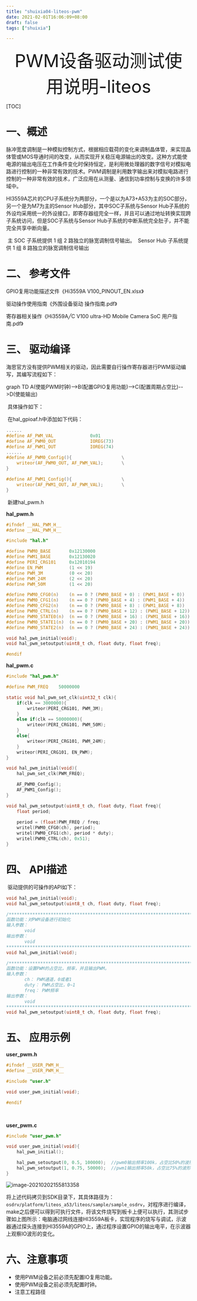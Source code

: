 ```yaml
---
title: "shuixia04-liteos-pwm"
date: 2021-02-01T16:06:09+08:00
draft: false
tags: ["shuixia"]

---
```




<div align = "center" style="font-size:48px">PWM设备驱动测试使用说明-liteos</div>

[TOC]

# 一、概述

​		脉冲宽度调制是一种模拟控制方式，根据相应载荷的变化来调制晶体管，来实现晶体管或MOS导通时间的改变，从而实现开关稳压电源输出的改变。这种方式能使电源的输出电压在工作条件变化时保持恒定，是利用微处理器的数字信号对模拟电路进行控制的一种非常有效的技术。PWM调制是利用数字输出来对模拟电路进行控制的一种非常有效的技术，广泛应用在从测量、通信到功率控制与变换的许多领域中。

​		HI3559A芯片的CPU子系统分为两部分，一个是以为A73+A53为主的SOC部分，另一个是为M7为主的Sensor Hub部分，其中SOC子系统与Sensor Hub子系统的外设均采用统一的外设接口，即寄存器组完全一样，并且可以通过地址转换实现跨子系统访问，但是SOC子系统与Sensor Hub子系统的中断系统完全肚子，并不能完全共享中断向量。

​		主 SOC 子系统提供 1 组 2 路独立的脉宽调制信号输出。
​		Sensor Hub 子系统提供 1 组 8 路独立的脉宽调制信号输出



# 二、 参考文件

GPIO复用功能描述文件《Hi3559A V100_PINOUT_EN.xlsx》

驱动操作使用指南《外围设备驱动 操作指南.pdf》

寄存器相关操作《Hi3559A╱C V100 ultra-HD Mobile Camera SoC 用户指南.pdf》



# 三、 驱动编译

​		海思官方没有提供PWM相关的驱动，因此需要自行操作寄存器进行PWM驱动编写，其编写流程如下：

<div class="mermaid">
graph TD
A(使能PWM时钟)-->B(配置GPIO复用功能)-->C(配置周期占空比)-->D(使能输出)
</div>

​		具体操作如下：

​		在hal_gpioaf.h中添加如下代码：

```c
......
#define AF_PWM_VAL              0x01
#define AF_PWM0_OUT             IOREG(73)
#define AF_PWM1_OUT             IOREG(74)
......
#define AF_PWM0_Config(){                   \
    writeor(AF_PWM0_OUT, AF_PWM_VAL);       \
}

#define AF_PWM1_Config(){                   \
    writeor(AF_PWM1_OUT, AF_PWM_VAL);       \
}    
```

​		新建hal_pwm.h

**hal_pwm.h**

```c
#ifndef __HAL_PWM_H__
#define __HAL_PWM_H__

#include "hal.h"

#define PWM0_BASE       0x12130000    
#define PWM1_BASE       0x12130020 
#define PERI_CRG101     0x12010194
#define EN_PWM          (1 << 19)
#define PWM_3M          (0 << 20)
#define PWM_24M         (2 << 20)
#define PWM_50M         (1 << 20)

#define PWM0_CFG0(n)    (n == 0 ? (PWM0_BASE + 0) : (PWM1_BASE + 0))
#define PWM0_CFG1(n)    (n == 0 ? (PWM0_BASE + 4) : (PWM1_BASE + 4))
#define PWM0_CFG2(n)    (n == 0 ? (PWM0_BASE + 8) : (PWM1_BASE + 8))
#define PWM0_CTRL(n)    (n == 0 ? (PWM0_BASE + 12) : (PWM1_BASE + 12))
#define PWM0_STATE0(n)  (n == 0 ? (PWM0_BASE + 16) : (PWM1_BASE + 16))
#define PWM0_STATE1(n)  (n == 0 ? (PWM0_BASE + 20) : (PWM1_BASE + 20))
#define PWM0_STATE2(n)  (n == 0 ? (PWM0_BASE + 24) : (PWM1_BASE + 24))

void hal_pwm_initial(void);
void hal_pwm_setoutput(uint8_t ch, float duty, float freq);

#endif
```

**hal_pwm.c**

```c
#include "hal_pwm.h"

#define PWM_FREQ    50000000

static void hal_pwm_set_clk(uint32_t clk){
    if(clk == 3000000){
        writeor(PERI_CRG101, PWM_3M);
    }
    else if(clk == 50000000){
        writeor(PERI_CRG101, PWM_50M);
    }
    else{
        writeor(PERI_CRG101, PWM_24M);   
    }
    writeor(PERI_CRG101, EN_PWM);
}

void hal_pwm_initial(void){
    hal_pwm_set_clk(PWM_FREQ);

    AF_PWM0_Config();
    AF_PWM1_Config();
}

void hal_pwm_setoutput(uint8_t ch, float duty, float freq){
    float period;
    
    period = (float)PWM_FREQ / freq;
    writel(PWM0_CFG0(ch), period);
    writel(PWM0_CFG1(ch), period * duty);
    writel(PWM0_CTRL(ch), 0x51);
}
```



# 四、 API描述

​		驱动提供的可操作的API如下：

```c
void hal_pwm_initial(void);
void hal_pwm_setoutput(uint8_t ch, float duty, float freq);
```



```c
/******************************************************************************
函数功能：对PWM设备进行初始化
输入参数：
​		void
输出参数：
​		void
******************************************************************************/
void hal_pwm_initial(void);
```



```c
/******************************************************************************
函数功能：设置PWM的占空比，频率，并且输出PWM。
输入参数：
​		ch： PWM通道，0或者1
​		duty： PWM占空比，0~1
​		freq： PWM频率
输出参数：
​		void
******************************************************************************/
void hal_pwm_setoutput(uint8_t ch, float duty, float freq);
```



# 五、 应用示例

**user_pwm.h**

```c
#ifndef __USER_PWM_H__
#define __USER_PWM_H__

#include "user.h"

void user_pwm_initial(void);

#endif
```

​		

**user_pwm.c**

```c
#include "user_pwm.h"

void user_pwm_initial(void){
    hal_pwm_initial();

    hal_pwm_setoutput(0, 0.5, 100000);  //pwm0输出频率100k，占空比50%的波形
    hal_pwm_setoutput(1, 0.75, 50000);  //pwm1输出频率50k，占空比75%的波形
}
```

![image-20210202155813358](../images/image-20210202155813358.png)

​		将上述代码拷贝到SDK目录下，其具体路径为：```osdrv/platform/liteos_a53/liteos/sample/sample_osdrv```，对程序进行编译，make之后便可以得到可执行文件，将该文件烧写到板卡上便可以执行，其测试步骤如上图所示：电脑通过网线连接HI3559A板卡，实现程序的烧写与调试，示波器通过探头连接到HI3559A的GPIO上，通过程序设置GPIO的输出电平，在示波器上观察IO波形的变化。



# 六、注意事项

* 使用PWM设备之前必须先配置IO复用功能。
* 使用PWM设备之前必须先配置时钟。
* 注意工程路径







<script src="../js/mermaid.min.js"></script>